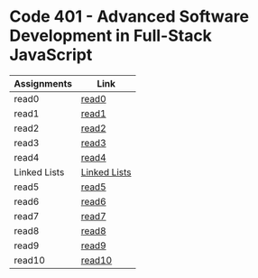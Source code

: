 # Code 401 - Advanced Software Development in Full-Stack JavaScript 


| Assignments|             Link             |
| -----------|------------------------------|
|  read0     |  [read0](read401-0.md)       |
|  read1     |  [read1](read401-1.md)       |
|  read2     |  [read2](read401-2.md)       |
|  read3     |  [read3](read401-3.md)       |
|  read4     |  [read4](read401-4.md)       |
|  Linked Lists |  [Linked Lists](Linked_Lists.md)       |
|  read5     |  [read5](read401-5.md)       |
|  read6     |  [read6]()       |
|  read7     |  [read7]()       |
|  read8     |  [read8]()       |
|  read9     |  [read9]()       |
|  read10    |  [read10]()     |